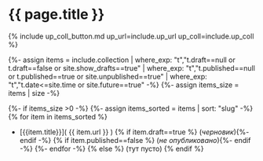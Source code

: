# {{ page.title }}

{% include up_coll_button.md up_url=include.up_url up_coll=include.up_coll %}

{%- assign items = include.collection | where_exp: "t","t.draft==null or t.draft==false or site.show_drafts==true" | where_exp: "t","t.published==null or t.published==true or site.unpublished==true" | where_exp: "t","t.date<=site.time or site.future==true" -%}
{%- assign items_size = items | size -%}
<!-- cannot sort an empty -->
{%- if items_size >0 -%}
{%- assign items_sorted = items | sort: "slug" -%}
{% for item in items_sorted %}
* [{{item.title}}]( {{ item.url }} )
{% if item.draft==true %} (*черновик*){%- endif -%}
{% if item.published==false %} (*не опубликовано*){%- endif -%}
{%- endfor -%}
{% else %}
(тут пусто)
{% endif %}

